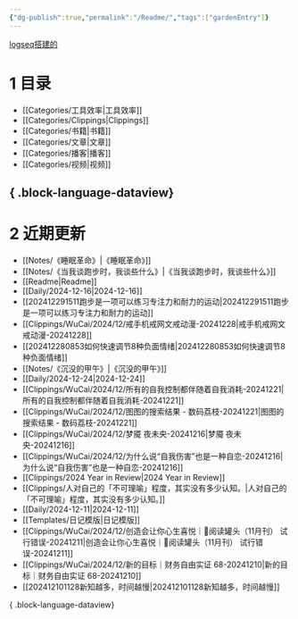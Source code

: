 ```yaml
---
{"dg-publish":true,"permalink":"/Readme/","tags":["gardenEntry"]}
---
```



[logseq搭建的](https://logseq.oceanum.top)

# 1 目录

- [[Categories/工具效率\|工具效率]]
- [[Categories/Clippings\|Clippings]]
- [[Categories/书籍\|书籍]]
- [[Categories/文章\|文章]]
- [[Categories/播客\|播客]]
- [[Categories/视频\|视频]]

{ .block-language-dataview}
---

# 2 近期更新

- [[Notes/《睡眠革命》\|《睡眠革命》]]
- [[Notes/《当我谈跑步时，我谈些什么》\|《当我谈跑步时，我谈些什么》]]
- [[Readme\|Readme]]
- [[Daily/2024-12-16\|2024-12-16]]
- [[202412291511跑步是一项可以练习专注力和耐力的运动\|202412291511跑步是一项可以练习专注力和耐力的运动]]
- [[Clippings/WuCai/2024/12/戒手机戒网文戒动漫-20241228\|戒手机戒网文戒动漫-20241228]]
- [[202412280853如何快速调节8种负面情绪\|202412280853如何快速调节8种负面情绪]]
- [[Notes/《沉没的甲午》\|《沉没的甲午》]]
- [[Daily/2024-12-24\|2024-12-24]]
- [[Clippings/WuCai/2024/12/所有的自我控制都伴随着自我消耗-20241221\|所有的自我控制都伴随着自我消耗-20241221]]
- [[Clippings/WuCai/2024/12/图图的搜索结果 - 数码荔枝-20241221\|图图的搜索结果 - 数码荔枝-20241221]]
- [[Clippings/WuCai/2024/12/梦魇  夜未央-20241216\|梦魇  夜未央-20241216]]
- [[Clippings/WuCai/2024/12/​为什么说“自我伤害”也是一种自恋-20241216\|​为什么说“自我伤害”也是一种自恋-20241216]]
- [[Clippings/2024 Year in Review\|2024 Year in Review]]
- [[Clippings/人对自己的「不可理喻」程度，其实没有多少认知。\|人对自己的「不可理喻」程度，其实没有多少认知。]]
- [[Daily/2024-12-11\|2024-12-11]]
- [[Templates/日记模版\|日记模版]]
- [[Clippings/WuCai/2024/12/创造会让你心生喜悦｜🥫阅读罐头（11月刊）  试行错误-20241211\|创造会让你心生喜悦｜🥫阅读罐头（11月刊）  试行错误-20241211]]
- [[Clippings/WuCai/2024/12/新的目标｜财务自由实证 68-20241210\|新的目标｜财务自由实证 68-20241210]]
- [[202412101128新知越多，时间越慢\|202412101128新知越多，时间越慢]]

{ .block-language-dataview}
